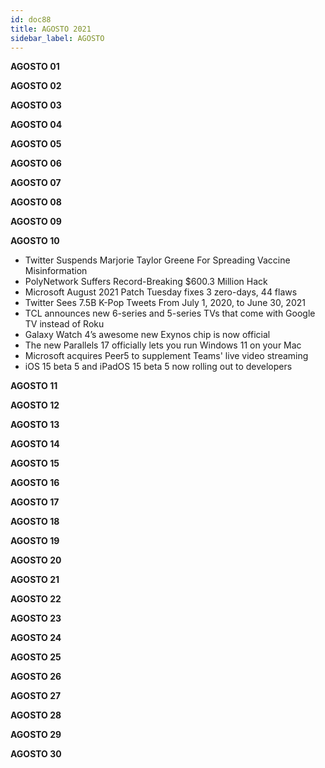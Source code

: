 ```yaml
---
id: doc88
title: AGOSTO 2021
sidebar_label: AGOSTO
---
```


**AGOSTO 01**

**AGOSTO 02**

**AGOSTO 03**

**AGOSTO 04**

**AGOSTO 05**

**AGOSTO 06**

**AGOSTO 07**

**AGOSTO 08**

**AGOSTO 09**

**AGOSTO 10**

- Twitter Suspends Marjorie Taylor Greene For Spreading Vaccine Misinformation
- PolyNetwork Suffers Record-Breaking $600.3 Million Hack
- Microsoft August 2021 Patch Tuesday fixes 3 zero-days, 44 flaws
- Twitter Sees 7.5B K-Pop Tweets From July 1, 2020, to June 30, 2021
- TCL announces new 6-series and 5-series TVs that come with Google TV instead of Roku
- Galaxy Watch 4’s awesome new Exynos chip is now official
- The new Parallels 17 officially lets you run Windows 11 on your Mac
- Microsoft acquires Peer5 to supplement Teams' live video streaming
- iOS 15 beta 5 and iPadOS 15 beta 5 now rolling out to developers

**AGOSTO 11**

**AGOSTO 12**

**AGOSTO 13**

**AGOSTO 14**

**AGOSTO 15**

**AGOSTO 16**

**AGOSTO 17**

**AGOSTO 18**

**AGOSTO 19**

**AGOSTO 20**

**AGOSTO 21**

**AGOSTO 22**

**AGOSTO 23**

**AGOSTO 24**

**AGOSTO 25**

**AGOSTO 26**

**AGOSTO 27**

**AGOSTO 28**

**AGOSTO 29**

**AGOSTO 30**
